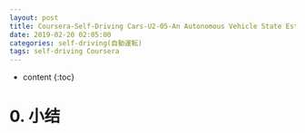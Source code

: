 ```yaml
---
layout: post
title: Coursera-Self-Driving Cars-U2-05-An Autonomous Vehicle State Estimator
date: 2019-02-20 02:05:00
categories: self-driving(自動運転)
tags: self-driving Coursera
---
```

* content
{:toc}

# 0. 小结
